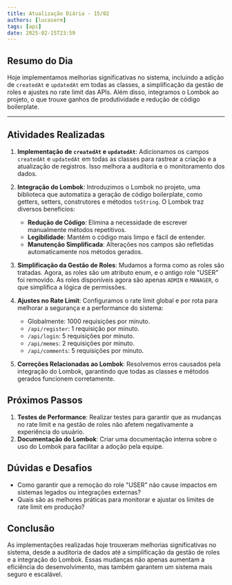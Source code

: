 ```yaml
---
title: Atualização Diária - 15/02
authors: [lucaserm]
tags: [api]
date: 2025-02-15T23:59  
---
```


## Resumo do Dia

Hoje implementamos melhorias significativas no sistema, incluindo a adição de `createdAt` e `updatedAt` em todas as classes, a simplificação da gestão de roles e ajustes no rate limit das APIs. Além disso, integramos o Lombok ao projeto, o que trouxe ganhos de produtividade e redução de código boilerplate.

---

<!-- truncate -->

## Atividades Realizadas

1. **Implementação de `createdAt` e `updatedAt`**: Adicionamos os campos `createdAt` e `updatedAt` em todas as classes para rastrear a criação e a atualização de registros. Isso melhora a auditoria e o monitoramento dos dados.

2. **Integração do Lombok**: Introduzimos o Lombok no projeto, uma biblioteca que automatiza a geração de código boilerplate, como getters, setters, construtores e métodos `toString`. O Lombok traz diversos benefícios:
    - **Redução de Código**: Elimina a necessidade de escrever manualmente métodos repetitivos.
    - **Legibilidade**: Mantém o código mais limpo e fácil de entender.
    - **Manutenção Simplificada**: Alterações nos campos são refletidas automaticamente nos métodos gerados.

3. **Simplificação da Gestão de Roles**: Mudamos a forma como as roles são tratadas. Agora, as roles são um atributo enum, e o antigo role "USER" foi removido. As roles disponíveis agora são apenas `ADMIN` e `MANAGER`, o que simplifica a lógica de permissões.

4. **Ajustes no Rate Limit**: Configuramos o rate limit global e por rota para melhorar a segurança e a performance do sistema:
    - Globalmente: 1000 requisições por minuto.
    - `/api/register`: 1 requisição por minuto.
    - `/api/login`: 5 requisições por minuto.
    - `/api/memes`: 2 requisições por minuto.
    - `/api/comments`: 5 requisições por minuto.

5. **Correções Relacionadas ao Lombok**: Resolvemos erros causados pela integração do Lombok, garantindo que todas as classes e métodos gerados funcionem corretamente.

## Próximos Passos

1. **Testes de Performance**: Realizar testes para garantir que as mudanças no rate limit e na gestão de roles não afetem negativamente a experiência do usuário.
2. **Documentação do Lombok**: Criar uma documentação interna sobre o uso do Lombok para facilitar a adoção pela equipe.

## Dúvidas e Desafios

- Como garantir que a remoção do role "USER" não cause impactos em sistemas legados ou integrações externas?
- Quais são as melhores práticas para monitorar e ajustar os limites de rate limit em produção?

## Conclusão

As implementações realizadas hoje trouxeram melhorias significativas no sistema, desde a auditoria de dados até a simplificação da gestão de roles e a integração do Lombok. Essas mudanças não apenas aumentam a eficiência do desenvolvimento, mas também garantem um sistema mais seguro e escalável.